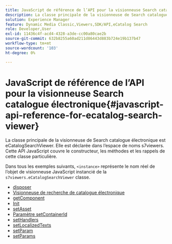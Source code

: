 ```yaml
---
title: JavaScript de référence de l’API pour la visionneuse Search catalogue électronique
description: La classe principale de la visionneuse de Search catalogue électronique est eCatalogSearchViewer. Elle est déclarée dans l’espace de noms s7viewers. Cette API JavaScript couvre le constructeur, les méthodes et les rappels de cette classe particulière.
solution: Experience Manager
feature: Dynamic Media Classic,Viewers,SDK/API,eCatalog Search
role: Developer,User
exl-id: 11436c4f-acd4-4328-a3de-cc00a80cae2b
source-git-commit: 632b8255a60ad211d86443d883b724e19b137b47
workflow-type: tm+mt
source-wordcount: '103'
ht-degree: 0%

---
```


# JavaScript de référence de l’API pour la visionneuse Search catalogue électronique{#javascript-api-reference-for-ecatalog-search-viewer}

La classe principale de la visionneuse de Search catalogue électronique est eCatalogSearchViewer. Elle est déclarée dans l’espace de noms s7viewers. Cette API JavaScript couvre le constructeur, les méthodes et les rappels de cette classe particulière.

Dans tous les exemples suivants, `<instance>` représente le nom réel de l’objet de visionneuse JavaScript instancié de la `s7viewers.eCatalogSearchViewer` classe.

* [disposer](r-html5-ecatsearch-javascriptapiref-dispose.md)
* [Visionneuse de recherche de catalogue électronique](r-html5-ecatsearch-javascriptapiref-ecatalogsearchviewer.md)
* [getComponent](r-html5-ecatsearch-javascriptapiref-getcomponent.md)
* [Init](r-html5-ecatsearch-javascriptapiref-init.md)
* [setAsset](r-html5-ecatsearch-javascriptapiref-setasset.md)
* [Paramètre setContainerId](r-html5-ecatsearch-javascriptapiref-setcontainerid.md)
* [setHandlers](r-html5-ecatsearch-javascriptapiref-sethandlers.md)
* [setLocalizedTexts](r-html5-ecatsearch-javascriptapiref-setlocalizedtexts.md)
* [setParam](r-html5-ecatsearch-javascriptapiref-setparam.md)
* [setParams](r-html5-ecatsearch-javascriptapiref-setparams.md)
